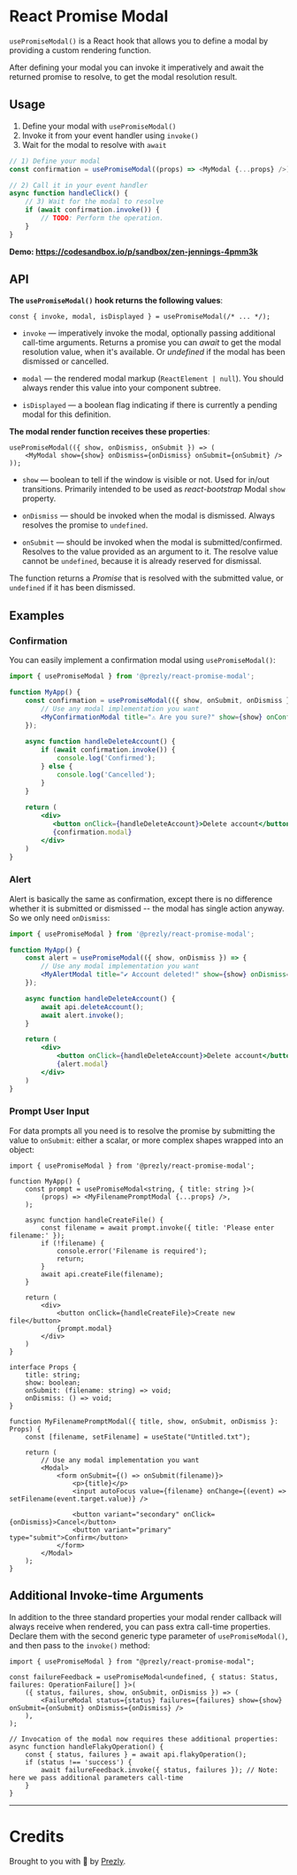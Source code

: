 # React Promise Modal

`usePromiseModal()` is a React hook that allows you to define a modal
by providing a custom rendering function.

After defining your modal you can invoke it imperatively and await the returned promise
to resolve, to get the modal resolution result.

## Usage

1. Define your modal with `usePromiseModal()`
2. Invoke it from your event handler using `invoke()`
3. Wait for the modal to resolve with `await`

```js
// 1) Define your modal
const confirmation = usePromiseModal((props) => <MyModal {...props} />);

// 2) Call it in your event handler
async function handleClick() {
    // 3) Wait for the modal to resolve
    if (await confirmation.invoke()) {
        // TODO: Perform the operation.
    }
}
```

**Demo: https://codesandbox.io/p/sandbox/zen-jennings-4pmm3k**

## API

**The `usePromiseModal()` hook returns the following values**:

```tsx
const { invoke, modal, isDisplayed } = usePromiseModal(/* ... */);
```

- `invoke` — imperatively invoke the modal, optionally passing additional call-time arguments.
  Returns a promise you can _await_ to get the modal resolution value, when it's available. 
  Or _undefined_ if the modal has been dismissed or cancelled.

- `modal` — the rendered modal markup (`ReactElement | null`). You should always render this
  value into your component subtree.

- `isDisplayed` — a boolean flag indicating if there is currently a pending modal
  for this definition.

**The modal render function receives these properties**:

```tsx
usePromiseModal(({ show, onDismiss, onSubmit }) => (
    <MyModal show={show} onDismiss={onDismiss} onSubmit={onSubmit} />
));
```


- `show` — boolean to tell if the window is visible or not. 
   Used for in/out transitions. 
   Primarily intended to be used as *react-bootstrap* Modal `show` property.

- `onDismiss` — should be invoked when the modal is dismissed.
  Always resolves the promise to `undefined`.

- `onSubmit` — should be invoked when the modal is submitted/confirmed. 
   Resolves to the value provided as an argument to it.
   The resolve value cannot be `undefined`, because it is already reserved for dismissal.

The function returns a *Promise* that is resolved with the submitted value, 
or `undefined` if it has been dismissed.

## Examples

### Confirmation

You can easily implement a confirmation modal using `usePromiseModal()`:

```jsx
import { usePromiseModal } from '@prezly/react-promise-modal';

function MyApp() {
    const confirmation = usePromiseModal(({ show, onSubmit, onDismiss }) => {
        // Use any modal implementation you want
        <MyConfirmationModal title="⚠️ Are you sure?" show={show} onConfirm={() => onSubmit(true)} onDismiss={onDismiss} />
    });
    
    async function handleDeleteAccount() {
        if (await confirmation.invoke()) {
            console.log('Confirmed');
        } else {
            console.log('Cancelled');
        }
    }
    
    return (
        <div>
           <button onClick={handleDeleteAccount}>Delete account</button>
           {confirmation.modal}
        </div>
    )
}
```

### Alert

Alert is basically the same as confirmation, except there is no difference whether
it is submitted or dismissed -- the modal has single action anyway. 
So we only need `onDismiss`:

```jsx
import { usePromiseModal } from '@prezly/react-promise-modal';

function MyApp() {
    const alert = usePromiseModal(({ show, onDismiss }) => {
        // Use any modal implementation you want
        <MyAlertModal title="✔ Account deleted!" show={show} onDismiss={onDismiss} />
    });

    async function handleDeleteAccount() {
        await api.deleteAccount();
        await alert.invoke();
    }

    return (
        <div>
            <button onClick={handleDeleteAccount}>Delete account</button>
            {alert.modal}
        </div>
    )
}

```

### Prompt User Input

For data prompts all you need is to resolve the promise by submitting the value to `onSubmit`:
either a scalar, or more complex shapes wrapped into an object:

```tsx
import { usePromiseModal } from '@prezly/react-promise-modal';

function MyApp() {
    const prompt = usePromiseModal<string, { title: string }>(
        (props) => <MyFilenamePromptModal {...props} />,
    );

    async function handleCreateFile() {
        const filename = await prompt.invoke({ title: 'Please enter filename:' });
        if (!filename) {
            console.error('Filename is required');
            return;
        }
        await api.createFile(filename);
    }

    return (
        <div>
            <button onClick={handleCreateFile}>Create new file</button>
            {prompt.modal}
        </div>
    )
}

interface Props {
    title: string;
    show: boolean;
    onSubmit: (filename: string) => void;
    onDismiss: () => void;
}

function MyFilenamePromptModal({ title, show, onSubmit, onDismiss }: Props) {
    const [filename, setFilename] = useState("Untitled.txt");

    return (
        // Use any modal implementation you want
        <Modal>
            <form onSubmit={() => onSubmit(filename)}>
                <p>{title}</p>
                <input autoFocus value={filename} onChange={(event) => setFilename(event.target.value)} />

                <button variant="secondary" onClick={onDismiss}>Cancel</button>
                <button variant="primary" type="submit">Confirm</button>
            </form>
        </Modal>
    );
}
```

## Additional Invoke-time Arguments

In addition to the three standard properties your modal render callback will always receive when rendered,
you can pass extra call-time properties. Declare them with the second generic type parameter of `usePromiseModal()`,
and then pass to the `invoke()` method:

```tsx
import { usePromiseModal } from "@prezly/react-promise-modal";

const failureFeedback = usePromiseModal<undefined, { status: Status, failures: OperationFailure[] }>(
    ({ status, failures, show, onSubmit, onDismiss }) => (
        <FailureModal status={status} failures={failures} show={show} onSubmit={onSubmit} onDismiss={onDismiss} />
    ),
);

// Invocation of the modal now requires these additional properties:
async function handleFlakyOperation() {
    const { status, failures } = await api.flakyOperation();
    if (status !== 'success') {
        await failureFeedback.invoke({ status, failures }); // Note: here we pass additional parameters call-time
    }
}
```

------------------

# Credits

Brought to you with :metal: by [Prezly](https://www.prezly.com/?utm_source=github&utm_campaign=react-promise-modal).

